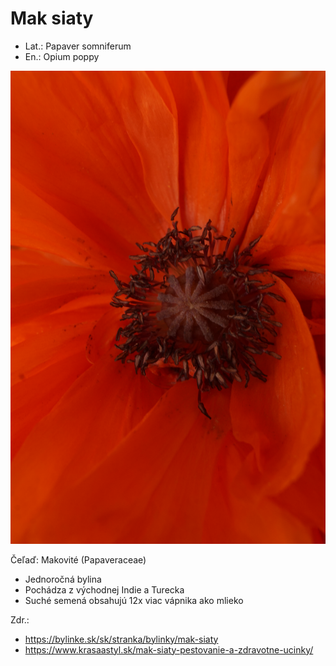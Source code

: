 # Mak siaty
- Lat.: Papaver somniferum
- En.: Opium poppy

![Mak siaty](./poppy.jpg "Mak siaty")

Čeľaď: Makovité (Papaveraceae)

- Jednoročná bylina
- Pochádza z východnej Indie a Turecka
- Suché semená obsahujú 12x viac vápnika ako mlieko

Zdr.:
- https://bylinke.sk/sk/stranka/bylinky/mak-siaty
- https://www.krasaastyl.sk/mak-siaty-pestovanie-a-zdravotne-ucinky/